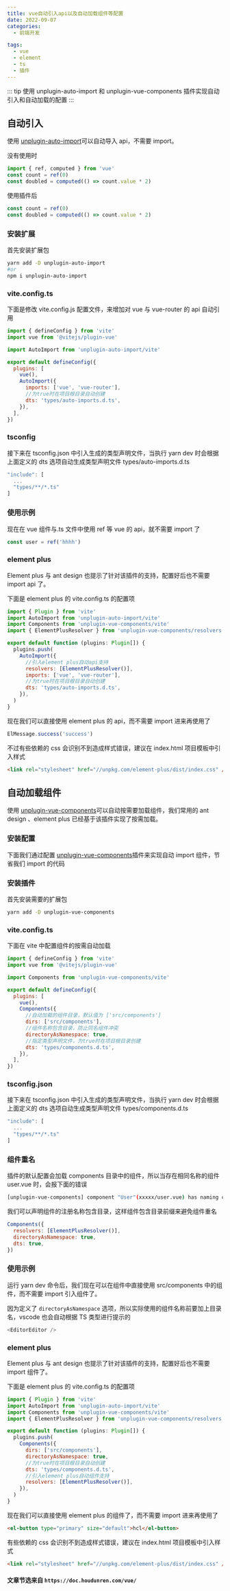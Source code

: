 ```yaml
---
title: vue自动引入api以及自动加载组件等配置
date: 2022-09-07
categories:
  - 前端开发

tags:
  - vue
  - element
  - ts
  - 插件
---
```


::: tip 
使用 unplugin-auto-import 和 unplugin-vue-components 插件实现自动引入和自动加载的配置 
:::

<!-- more -->

## 自动引入

使用 [unplugin-auto-import](https://github.com/antfu/unplugin-auto-import)可以自动导入 api，不需要 import。

没有使用时

```js
import { ref, computed } from 'vue'
const count = ref(0)
const doubled = computed(() => count.value * 2)
```

使用插件后

```js
const count = ref(0)
const doubled = computed(() => count.value * 2)
```

### 安装扩展

首先安装扩展包

```bash
yarn add -D unplugin-auto-import
#or
npm i unplugin-auto-import
```

### vite.config.ts

下面是修改 vite.config.js 配置文件，来增加对 vue 与 vue-router 的 api 自动引用

```js
import { defineConfig } from 'vite'
import vue from '@vitejs/plugin-vue'

import AutoImport from 'unplugin-auto-import/vite'

export default defineConfig({
  plugins: [
    vue(),
    AutoImport({
      imports: ['vue', 'vue-router'],
      //为true时在项目根目录自动创建
      dts: 'types/auto-imports.d.ts',
    }),
  ],
})
```

### tsconfig

接下来在 tsconfig.json 中引入生成的类型声明文件，当执行 yarn dev 时会根据上面定义的 dts 选项自动生成类型声明文件 types/auto-imports.d.ts

```js
"include": [
  ...
  "types/**/*.ts"
]
```

### 使用示例

现在在 vue 组件与.ts 文件中使用 ref 等 vue 的 api，就不需要 import 了

```js
const user = ref('hhhh')
```

### element plus

Element plus 与 ant design 也提示了针对该插件的支持，配置好后也不需要 import api 了。

下面是 element plus 的 vite.config.ts 的配置项

```js
import { Plugin } from 'vite'
import AutoImport from 'unplugin-auto-import/vite'
import Components from 'unplugin-vue-components/vite'
import { ElementPlusResolver } from 'unplugin-vue-components/resolvers'

export default function (plugins: Plugin[]) {
  plugins.push(
    AutoImport({
      //引入element plus自动api支持
      resolvers: [ElementPlusResolver()],
      imports: ['vue', 'vue-router'],
      //为true时在项目根目录自动创建
      dts: 'types/auto-imports.d.ts',
    }),
  )
}
```

现在我们可以直接使用 element plus 的 api，而不需要 import 进来再使用了

```js
ElMessage.success('success')
```

不过有些依赖的 css 会识别不到造成样式错误，建议在 index.html 项目模板中引入样式

```html
<link rel="stylesheet" href="//unpkg.com/element-plus/dist/index.css" />
```

## 自动加载组件

使用 [unplugin-vue-components](https://github.com/antfu/unplugin-vue-components)可以自动按需要加载组件，我们常用的 ant design 、element plus 已经基于该插件实现了按需加载。

### 安装配置

下面我们通过配置 [unplugin-vue-components](https://github.com/antfu/unplugin-vue-components)插件来实现自动 import 组件，节省我们 import 的代码

### 安装插件

首先安装需要的扩展包

```bash
yarn add -D unplugin-vue-components
```

### vite.config.ts

下面在 vite 中配置组件的按需自动加载

```js
import { defineConfig } from 'vite'
import vue from '@vitejs/plugin-vue'

import Components from 'unplugin-vue-components/vite'

export default defineConfig({
  plugins: [
    vue(),
    Components({
      //自动加载的组件目录，默认值为 ['src/components']
      dirs: ['src/components'],
      //组件名称包含目录，防止同名组件冲突
      directoryAsNamespace: true,
      //指定类型声明文件，为true时在项目根目录创建
      dts: 'types/components.d.ts',
    }),
  ],
})
```

### tsconfig.json

接下来在 tsconfig.json 中引入生成的类型声明文件，当执行 yarn dev 时会根据上面定义的 dts 选项自动生成类型声明文件 types/components.d.ts

```js
"include": [
  ...
  "types/**/*.ts"
]
```

### 组件重名

插件的默认配置会加载 components 目录中的组件，所以当存在相同名称的组件 user.vue 时，会报下面的错误

```bash
[unplugin-vue-components] component "User"(xxxxx/user.vue) has naming conflicts with other components, ignored.
```

我们可以声明组件的注册名称包含目录，这样组件包含目录前缀来避免组件重名

```js
Components({
  resolvers: [ElementPlusResolver()],
  directoryAsNamespace: true,
  dts: true,
})
```

### 使用示例

运行 yarn dev 命令后，我们现在可以在组件中直接使用 src/components 中的组件，而不需要 import 引入组件了。

因为定义了 `directoryAsNamespace` 选项，所以实际使用的组件名称前要加上目录名，vscode 也会自动根据 TS 类型进行提示的

```js
<EditorEditor />
```

### element plus

Element plus 与 ant design 也提示了针对该插件的支持，配置好后也不需要 import 组件了。

下面是 element plus 的 vite.config.ts 的配置项

```js
import { Plugin } from 'vite'
import AutoImport from 'unplugin-auto-import/vite'
import Components from 'unplugin-vue-components/vite'
import { ElementPlusResolver } from 'unplugin-vue-components/resolvers'

export default function (plugins: Plugin[]) {
  plugins.push(
    Components({
      dirs: ['src/components'],
      directoryAsNamespace: true,
      //为true时在项目根目录自动创建
      dts: 'types/components.d.ts',
      //引入element plus自动组件支持
      resolvers: [ElementPlusResolver()],
    }),
  )
}
```

现在我们可以直接使用 element plus 的组件了，而不需要 import 进来再使用了

```html
<el-button type="primary" size="default">hcl</el-button>
```

有些依赖的 css 会识别不到造成样式错误，建议在 index.html 项目模板中引入样式

```html
<link rel="stylesheet" href="//unpkg.com/element-plus/dist/index.css" />
```


#### 文章节选来自 `https://doc.houdunren.com/vue/`